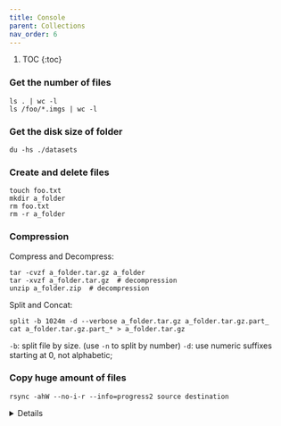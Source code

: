 ```yaml
---
title: Console
parent: Collections
nav_order: 6
---
```

1. TOC
{:toc}
### Get the **number of files**

```shell
ls . | wc -l
ls /foo/*.imgs | wc -l
```
### Get the **disk size** of folder

```shell
du -hs ./datasets
```
### Create and delete files

```shell
touch foo.txt
mkdir a_folder
rm foo.txt
rm -r a_folder
```

### Compression

Compress and Decompress:
```shell
tar -cvzf a_folder.tar.gz a_folder
tar -xvzf a_folder.tar.gz  # decompression
unzip a_folder.zip  # decompression
```
Split and Concat:
```shell
split -b 1024m -d --verbose a_folder.tar.gz a_folder.tar.gz.part_
cat a_folder.tar.gz.part_* > a_folder.tar.gz
```
``-b``: split file by size. (use ``-n`` to split by number)
``-d``: use numeric suffixes starting at 0, not alphabetic;

### Copy huge amount of files

```shell
rsync -ahW --no-i-r --info=progress2 source destination
```
<details>

``-a``: keep file information, including owners, permissions, etc. \
``-h``: make output human-readable. \
``-W``: copy files whole (w/o delta-xfer algorithm), faster. \
``--no-i-r``: scan files before copying, rather than at the same time. Faster when lots of files. \
``--info=progress2``: display a progress bar. \
``--dry-run``: perform a trial run that doesn’t make any changes (and produces mostly the same output as a real run). \
``source`` and ``destination``: the source file/folder and destination folder. \
``source/``: If a trailing slash added, the **content** in ``source`` will be copied into the ``destination``. So if ``destination`` doesn't exist or is empty, this works like a combination of copy and rename.
   
</details>
